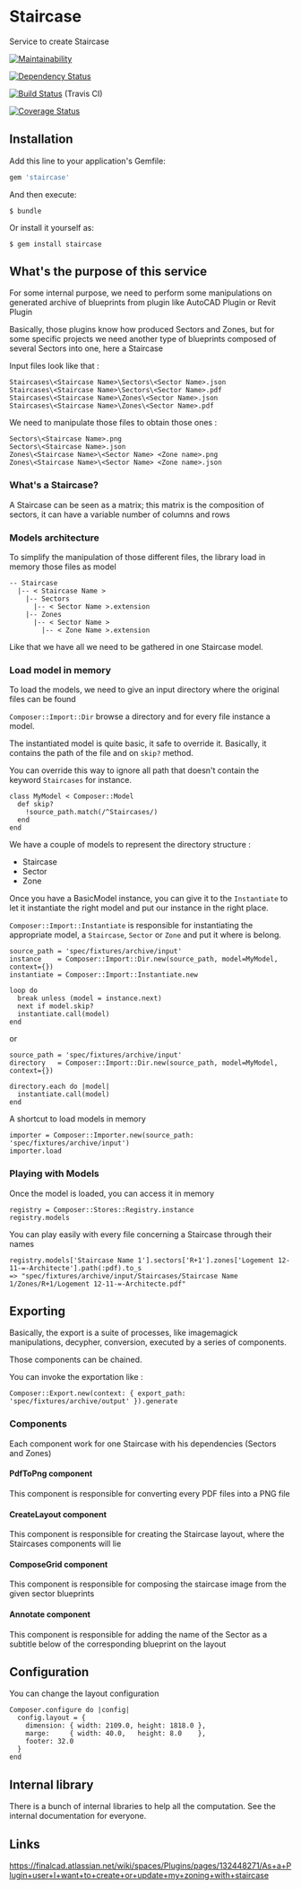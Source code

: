 # Staircase

Service to create Staircase

[![Maintainability](https://api.codeclimate.com/v1/badges/b555e20a16d6c8776959/maintainability)](https://codeclimate.com/github/FinalCAD/staircase/maintainability)

[![Dependency Status](https://gemnasium.com/FinalCAD/staircase.svg)](https://gemnasium.com/FinalCAD/staircase)

[![Build Status](https://travis-ci.org/FinalCAD/staircase.svg?branch=master)](https://travis-ci.org/FinalCAD/staircase) (Travis CI)

[![Coverage Status](https://coveralls.io/repos/FinalCAD/staircase/badge.svg?branch=master&service=github)](https://coveralls.io/github/FinalCAD/staircase?branch=master)

## Installation

Add this line to your application's Gemfile:

```ruby
gem 'staircase'
```

And then execute:

    $ bundle

Or install it yourself as:

    $ gem install staircase

## What's the purpose of this service

For some internal purpose, we need to perform some manipulations on generated archive of blueprints from plugin like AutoCAD Plugin or Revit Plugin

Basically, those plugins know how produced Sectors and Zones, but for some specific projects we need another type of blueprints composed of several Sectors into one, here a Staircase

Input files look like that :

```
Staircases\<Staircase Name>\Sectors\<Sector Name>.json
Staircases\<Staircase Name>\Sectors\<Sector Name>.pdf
Staircases\<Staircase Name>\Zones\<Sector Name>.json
Staircases\<Staircase Name>\Zones\<Sector Name>.pdf
```

We need to manipulate those files to obtain those ones :

```
Sectors\<Staircase Name>.png
Sectors\<Staircase Name>.json
Zones\<Staircase Name>\<Sector Name> <Zone name>.png
Zones\<Staircase Name>\<Sector Name> <Zone name>.json
```

### What's a Staircase?

A Staircase can be seen as a matrix; this matrix is the composition of sectors, it can have a variable number of columns and rows

### Models architecture

To simplify the manipulation of those different files, the library load in memory those files as model

```
-- Staircase
  |-- < Staircase Name >
    |-- Sectors
      |-- < Sector Name >.extension
    |-- Zones
      |-- < Sector Name >
        |-- < Zone Name >.extension
```

Like that we have all we need to be gathered in one Staircase model.

### Load model in memory

To load the models, we need to give an input directory where the original files can be found

`Composer::Import::Dir` browse a directory and for every file instance a model.

The instantiated model is quite basic, it safe to override it. Basically, it contains the path of the file and on `skip?` method.

You can override this way to ignore all path that doesn't contain the keyword `Staircases` for instance.

```
class MyModel < Composer::Model
  def skip?
    !source_path.match(/^Staircases/)
  end
end
```
We have a couple of models to represent the directory structure :

* Staircase
* Sector
* Zone

Once you have a BasicModel instance, you can give it to the `Instantiate` to let it instantiate the right model and put our instance in the right place.

`Composer::Import::Instantiate` is responsible for instantiating the appropriate model, a `Staircase`, `Sector` or `Zone` and put it where is belong.

```
source_path = 'spec/fixtures/archive/input'
instance    = Composer::Import::Dir.new(source_path, model=MyModel, context={})
instantiate = Composer::Import::Instantiate.new

loop do
  break unless (model = instance.next)
  next if model.skip?
  instantiate.call(model)
end
```
or

```
source_path = 'spec/fixtures/archive/input'
directory   = Composer::Import::Dir.new(source_path, model=MyModel, context={})

directory.each do |model|
  instantiate.call(model)
end
```

A shortcut to load models in memory

```
importer = Composer::Importer.new(source_path: 'spec/fixtures/archive/input')
importer.load
```

### Playing with Models

Once the model is loaded, you can access it in memory

```
registry = Composer::Stores::Registry.instance
registry.models
```

You can play easily with every file concerning a Staircase through their names

```
registry.models['Staircase Name 1'].sectors['R+1'].zones['Logement 12-11-=-Architecte'].path(:pdf).to_s
=> "spec/fixtures/archive/input/Staircases/Staircase Name 1/Zones/R+1/Logement 12-11-=-Architecte.pdf"
```

## Exporting

Basically, the export is a suite of processes, like imagemagick manipulations, decypher, conversion, executed by a series of components.

Those components can be chained.

You can invoke the exportation like :

```
Composer::Export.new(context: { export_path: 'spec/fixtures/archive/output' }).generate
```

### Components

Each component work for one Staircase with his dependencies (Sectors and Zones)

#### PdfToPng component

This component is responsible for converting every PDF files into a PNG file

#### CreateLayout component

This component is responsible for creating the Staircase layout, where the Staircases components will lie

#### ComposeGrid component

This component is responsible for composing the staircase image from the given sector blueprints

#### Annotate component

This component is responsible for adding the name of the Sector as a subtitle below of the corresponding blueprint on the layout

## Configuration

You can change the layout configuration

```
Composer.configure do |config|
  config.layout = {
    dimension: { width: 2109.0, height: 1818.0 },
    marge:     { width: 40.0,   height: 8.0    },
    footer: 32.0
  }
end
```

## Internal library

There is a bunch of internal libraries to help all the computation. See the internal documentation for everyone.

## Links

https://finalcad.atlassian.net/wiki/spaces/Plugins/pages/132448271/As+a+Plugin+user+I+want+to+create+or+update+my+zoning+with+staircase
